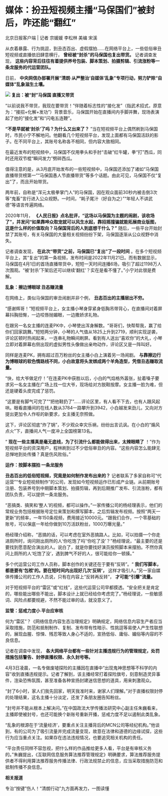 # 媒体：扮丑短视频主播“马保国们”被封后，咋还能“翻红”

北京日报客户端 | 记者 宗媛媛 李松林 美编 宋溪

从衣着暴露、行为挑逗，到丑态百出、虚假摆拍……在网络平台上，一些低俗审丑短视频或直播依旧肆意横行， **曾经被“封杀”的马保国也复出带货。**
记者调查发现， **这些内容背后往往有着提供养号包装、脚本策划、拍摄剪辑、引流涨粉等一条龙服务的代运营团队。**

日前， **中央网信办部署开展“清朗·从严整治‘自媒体’乱象”专项行动，努力铲除“自媒体”乱象滋生土壤。**

![](https://inews.gtimg.com/om_bt/OciUtxxCb1wNk5K3KBy2GYFpuDK2Sb-cykxkQxLQjnspoAA/1000)
**复出：被“封”马保国 直播又带货**

“以前说我不带货，我现在要带货！”伴随着标志性的“接化发”（指武术招式，原意为：“接招+化解+发功”）背景音乐，马保国开始在直播间内手脚并舞，现场表演起了他的“接化发”和“闪电五连鞭”。

**“不是早就被‘封杀’了吗？为什么又出来了？**
”当在短视频平台上偶然刷到马保国时，市民小宁不解地问。他翻看几个短视频平台，发现上面都有马保国活跃的影子。在不同平台上，其账号名称各不相同，但内容大致相同。

在最近发布的短视频中，马保国不仅用拳头和手肘“击破”红牛罐，拳“打”西瓜，同时还用双节棍“瞬间发力”劈碎西瓜。

值得注意的是，从3月底开始发布的一些短视频中，马保国还添加了诸如“马保国直播带货榜第一”“马保国愚人节直播带货”等多个话题。由此可见，马保国不仅“复出”了，而且开始带货。

两年前，自称是“浑元太极拳掌门人”的马保国，因在观众面前30秒内被击倒3次等“鬼畜”言行进入公众视野。一时间，“耗子尾汁（好自为之）”“年轻人不讲武德”等语言传遍网络。

2020年11月，
**《人民日报》点名批评，“这场以马保国为主题的闹剧，该收场了”，并发问“如果靠哗众取宠就可以风生水起，靠招摇撞骗就能拓展商业版图，这是什么样的价值取向？马保国背后的人到底想干什么？”**
随后，一些平台开始封禁了其账号，有关马保国的大量相关视频纷纷下架，马保国逐渐从公众视野中消失。

记者调查发现， **在此次“带货”之前，马保国已“复出”了一段时间**
。在多个短视频平台上，其“复出”的第一条视频，发布时间是2022年11月21日。而有数据显示，马保国在4月1日的首场直播带货中，短短一天时间连播6场，吸引了超过1198万人次围观。“被‘封杀’下架后还可以继续‘翻红’？实在是看不懂了。”小宁对此很是费解。

**乱象：擦边博眼球 丑态赚流量**

在网络上，类似马保国的审丑闹剧并非个例， **丑态百出的主播层出不穷。**

“感谢辉哥！”短视频平台上，女主播小琴身穿紧身低胸吊带背心，在直播间对着屏幕抖胸扭臀，一边咬唇抛媚眼，一边撒娇求礼物。

在跟另一名女主播的连麦PK中，小琴使出浑身解数。“哥哥们，快帮帮我，赢了给你们回家跳舞。”短短两分钟，小琴的人气值从1825上升到2719，顺利实现逆袭，评论区顿时热闹起来，一连串礼物瞬间刷屏。看到有人送出“喜欢你”的大礼，小琴立即对着屏幕右侧出现的虚拟男性头像做出亲吻动作，评论区又是一阵叫好。

同样是连麦PK，拥有超过百万粉丝的女主播小白上演着另一场闹剧。
**与靠擦边行为博眼球的软色情路线不同，小白故意将头发绑成两个羊角造型，凭借丑态赚取流量。**

“快，给大爷做足疗！”在连麦PK中获胜以后，小白的气焰格外嚣张，扯着嗓子要求另一名女主播在广场上找一位大爷，现场给对方脱鞋按摩。女主播一脸为难，但还是硬着头皮完成了惩罚。

“这要是有脚气可完了”“把他鞋扔了”……评论区里，有人看不下去，也有人跟风起哄。眼看直播间的在线人数从3784一路攀升到3942，小白越发来劲儿，又向对方提出更加令人作呕的新要求，女主播无奈照做。

这下，评论区彻底“炸了锅”，不少观众幸灾乐祸，纷纷出言讥讽。在小白的“煽风点火”下，直播间人气一度冲上全国榜第13名。

“ **现在一些主播真是毫无底线，为了引流什么都能做得出来，太辣眼睛了**
！”作为短视频平台的资深用户，程林刷到过不少低俗审丑的内容。“这些内容怎么能肆无忌惮地到处传播？真是伤风败俗。”

**运作：按脚本摆拍 一条龙服务**

**丑态百出的低俗短视频，究竟是如何制作发布出来的？**
记者联系了多家自称可“代运营”“专业短视频制作”的公司，发现如今短视频运作已形成产业链。从前期账号注册、包装养号到中期脚本策划、拍摄剪辑，再到后期推广发布、引流涨粉，都有团队负责，可以提供一条龙服务。

“恶搞类、搞笑和‘整人’的视频，都可以操作。”一家传播公司的杨经理表示，他们的常规业务包括根据账号定位来策划和撰写脚本，之后剪辑发布视频。按照“两天一更新”的频率，一年150条视频，费用接近10000元。“跟我们合作，一个零基础的账号，可以保底一年给你做到10万活跃粉丝，1000万曝光量。”

杨经理介绍称，“恶搞的话，可以考虑在室外恶搞路人。比如，可以拍摄一个你走进厕所时，询问刚出厕所的人‘你吃饱了吗’‘你吃了没’？”杨经理说，“最主要的还是要找到愿意配合演出的人。说白了，就是你要找好演员按照脚本来摆拍。不然你真问上厕所的人‘吃饱了没’，遇到脾气不好的人，很可能给你一顿揍。”

多个代运营公司工作人员称，脚本创作的关键还在于要有“反转”。“ **我们写脚本，都是要有‘包袱’的。要在短时间内出现好几次‘反转’，**
这样才吸引人。”另一家自媒体传播公司的工作人员说，只有在内容上“反转再反转”， **才可能“引爆”流量。**

对于短视频平台的“雷区”或“红线”，这些代运营公司早都摸透。“安全把关是肯定的，哪些能出哪些不能出，脚本设计上就已经给你考虑完了。”杨经理说，一些敏感词、风险点都要规避，不然不能过审的话，就没意义了。

**监管：惩戒力度小 平台应审核**

何为“雷区”？《网络信息内容生态治理规定》明确规定，网络信息内容生产者应当采取措施，防范和抵制制作、复制、发布带有性暗示、性挑逗等易使人产生性联想的，展现血腥、惊悚、残忍等致人身心不适的，宣扬低俗、庸俗、媚俗等内容的不良信息。

记者在调查中发现， **各大网络平台都有一些针对主播违规行为的管理规定，处罚措施包括警告、封停直播权限、永久封号等。**

4月3日凌晨，一名专做废墟探险的主播因在直播中“出现鬼神思想等不科学的内容”收到直播违规提示。记者了解到，该主播经常打着探险旗号，刻意制造灵异事件，渲染恐怖氛围，甚至准备各种宣扬封建迷信思想的道具，用来刺激观众。

“封了6小时，家人们我先回家，明天我准时来，谢家人们理解。”对于直播权限封停的处理结果，这名主播十分淡定，还发了条朋友圈告知粉丝。

“封号并不能从根本上解决问。”在中国政法大学传播法研究中心副主任朱巍看来，主播即使被封号，也还可能换个新账号重新开播，惩戒力度不足以遏制此类乱象。

“乱象的根源在于‘流量经济’，要重点关注主播背后的MCN公司等经纪机构。”他谈到，有的公司为了吸引流量并完成流量变现，故意在法律和道德的边缘试探，这些行为应当重点关注。如果存在违法违规情况，也要追究相关机构的责任。

“平台责任同样不容忽视，把什么样的作品推给更多人看，平台是有审核义务的。”朱巍提出，《互联网信息服务算法推荐管理规定》明确要求，算法推荐服务提供者不得利用算法推荐服务传播法律、行政法规禁止的信息，应当采取措施防范和抵制传播不良信息。

**相关报道**

专治“按键”伤人！“清朗行动”九方面再发力，一图读懂


